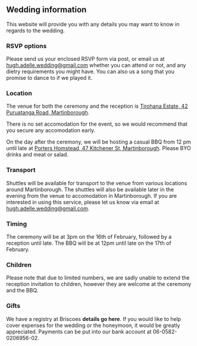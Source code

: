 ## Wedding information

This website will provide you with any details you may want to know in regards to the wedding.


### RSVP options

Please send us your enclosed RSVP form via post, or email us at [hugh.adelle.wedding@gmail.com](mailto:hugh.adelle.wedding@gmail.com) whether you can attend or not, and any dietry requirements you might have.  You can also us a song that you promise to dance to if we played it.

### Location

The venue for both the ceremony and the reception is [Tirohana Estate, 42 Puruatanga Road, Martinborough](https://www.google.com/maps?q=42+Puruatanga+Road,+Wellington+5711,+New+Zealand).

There is no set accomodation for the event, so we would recommend that you secure any accomodation early.

On the day after the ceremony, we will be hosting a casual BBQ from 12 pm until late at [Porters Homstead, 47 Kitchener St, Martinborough](https://www.google.com/maps/place/47+Kitchener+St,+Martinborough+5711).  Please BYO drinks and meat or salad.

### Transport

Shuttles will be available for transport to the venue from various locations around Martinborough.  The shuttles will also be available later in the evening from the venue to accomodation in Martinborough.  If you are interested in using this service, please let us know via email at [hugh.adelle.wedding@gmail.com](mailto:hugh.adelle.wedding@gmail.com).

### Timing

The ceremony will be at 3pm on the 16th of February, followed by a reception until late.  The BBQ will be at 12pm until late on the 17th of February.

### Children

Please note that due to limited numbers, we are sadly unable to extend the reception invitation to children, however they are welcome at the ceremony and the BBQ.

### Gifts

We have a registry at Briscoes **details go here**. If you would like to help cover expenses for the wedding or the honeymoon, it would be greatly appreciated. Payments can be put into our bank account at 06-0582-0206956-02.
